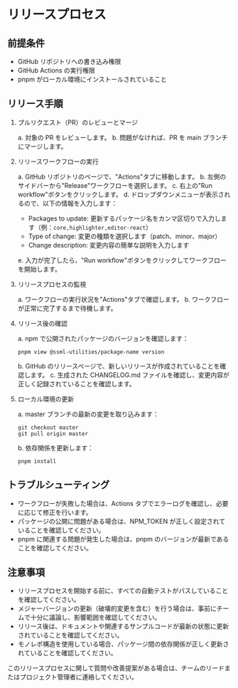 # リリースプロセス

## 前提条件

- GitHub リポジトリへの書き込み権限
- GitHub Actions の実行権限
- pnpm がローカル環境にインストールされていること

## リリース手順

1. プルリクエスト（PR）のレビューとマージ

   a. 対象の PR をレビューします。
   b. 問題がなければ、PR を main ブランチにマージします。

2. リリースワークフローの実行

   a. GitHub リポジトリのページで、"Actions"タブに移動します。
   b. 左側のサイドバーから"Release"ワークフローを選択します。
   c. 右上の"Run workflow"ボタンをクリックします。
   d. ドロップダウンメニューが表示されるので、以下の情報を入力します：

   - Packages to update: 更新するパッケージ名をカンマ区切りで入力します（例：`core,highlighter,editor-react`）
   - Type of change: 変更の種類を選択します（patch、minor、major）
   - Change description: 変更内容の簡単な説明を入力します

   e. 入力が完了したら、"Run workflow"ボタンをクリックしてワークフローを開始します。

3. リリースプロセスの監視

   a. ワークフローの実行状況を"Actions"タブで確認します。
   b. ワークフローが正常に完了するまで待機します。

4. リリース後の確認

   a. npm で公開されたパッケージのバージョンを確認します：

   ```
   pnpm view @ssml-utilities/package-name version
   ```

   b. GitHub のリリースページで、新しいリリースが作成されていることを確認します。
   c. 生成された CHANGELOG.md ファイルを確認し、変更内容が正しく記録されていることを確認します。

5. ローカル環境の更新

   a. master ブランチの最新の変更を取り込みます：

   ```
   git checkout master
   git pull origin master
   ```

   b. 依存関係を更新します：

   ```
   pnpm install
   ```

## トラブルシューティング

- ワークフローが失敗した場合は、Actions タブでエラーログを確認し、必要に応じて修正を行います。
- パッケージの公開に問題がある場合は、NPM_TOKEN が正しく設定されていることを確認してください。
- pnpm に関連する問題が発生した場合は、pnpm のバージョンが最新であることを確認してください。

## 注意事項

- リリースプロセスを開始する前に、すべての自動テストがパスしていることを確認してください。
- メジャーバージョンの更新（破壊的変更を含む）を行う場合は、事前にチームで十分に議論し、影響範囲を確認してください。
- リリース後は、ドキュメントや関連するサンプルコードが最新の状態に更新されていることを確認してください。
- モノレポ構造を使用している場合、パッケージ間の依存関係が正しく更新されていることを確認してください。

このリリースプロセスに関して質問や改善提案がある場合は、チームのリードまたはプロジェクト管理者に連絡してください。
